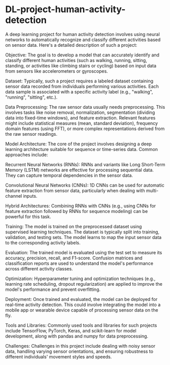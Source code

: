 # DL-project-human-activity-detection
A deep learning project for human activity detection involves using neural networks to automatically recognize and classify different activities based on sensor data. Here's a detailed description of such a project:

Objective: The goal is to develop a model that can accurately identify and classify different human activities (such as walking, running, sitting, standing, or activities like climbing stairs or cycling) based on input data from sensors like accelerometers or gyroscopes.

Dataset: Typically, such a project requires a labeled dataset containing sensor data recorded from individuals performing various activities. Each data sample is associated with a specific activity label (e.g., "walking", "running", "sitting", etc.).

Data Preprocessing: The raw sensor data usually needs preprocessing. This involves tasks like noise removal, normalization, segmentation (dividing data into fixed-time windows), and feature extraction. Relevant features might include statistical measures (mean, standard deviation), frequency domain features (using FFT), or more complex representations derived from the raw sensor readings.

Model Architecture: The core of the project involves designing a deep learning architecture suitable for sequence or time-series data. Common approaches include:

Recurrent Neural Networks (RNNs): RNNs and variants like Long Short-Term Memory (LSTM) networks are effective for processing sequential data. They can capture temporal dependencies in the sensor data.

Convolutional Neural Networks (CNNs): 1D CNNs can be used for automatic feature extraction from sensor data, particularly when dealing with multi-channel inputs.

Hybrid Architectures: Combining RNNs with CNNs (e.g., using CNNs for feature extraction followed by RNNs for sequence modeling) can be powerful for this task.

Training: The model is trained on the preprocessed dataset using supervised learning techniques. The dataset is typically split into training, validation, and testing sets. The model learns to map the input sensor data to the corresponding activity labels.

Evaluation: The trained model is evaluated using the test set to measure its accuracy, precision, recall, and F1-score. Confusion matrices and classification reports are used to understand the model's performance across different activity classes.

Optimization: Hyperparameter tuning and optimization techniques (e.g., learning rate scheduling, dropout regularization) are applied to improve the model's performance and prevent overfitting.

Deployment: Once trained and evaluated, the model can be deployed for real-time activity detection. This could involve integrating the model into a mobile app or wearable device capable of processing sensor data on the fly.

Tools and Libraries: Commonly used tools and libraries for such projects include TensorFlow, PyTorch, Keras, and scikit-learn for model development, along with pandas and numpy for data preprocessing.

Challenges: Challenges in this project include dealing with noisy sensor data, handling varying sensor orientations, and ensuring robustness to different individuals' movement styles and speeds.
